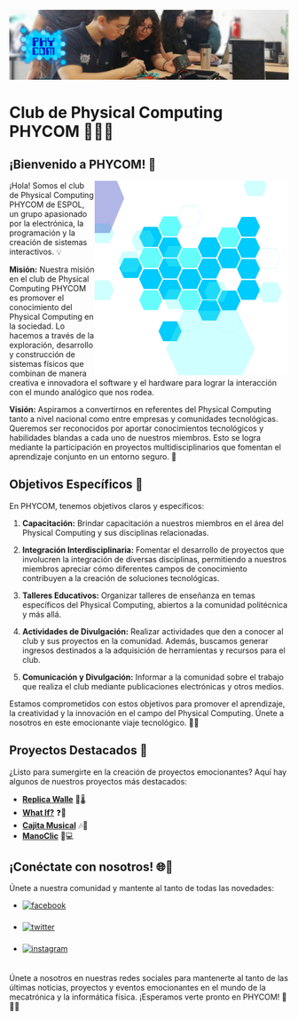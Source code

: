 ![Banner Phycom](src/Banner_Phycom.png)
# Club de Physical Computing PHYCOM 👨‍💻🤖

## ¡Bienvenido a PHYCOM! 🚀
<picture> <img align="right" src="src/Phycom_gif.gif" width = 350px></picture>
¡Hola! Somos el club de Physical Computing PHYCOM de ESPOL, un grupo apasionado por la electrónica, la programación y la creación de sistemas interactivos. 💡

**Misión:** Nuestra misión en el club de Physical Computing PHYCOM es promover el conocimiento del Physical Computing en la sociedad. Lo hacemos a través de la exploración, desarrollo y construcción de sistemas físicos que combinan de manera creativa e innovadora el software y el hardware para lograr la interacción con el mundo analógico que nos rodea.

**Visión:** Aspiramos a convertirnos en referentes del Physical Computing tanto a nivel nacional como entre empresas y comunidades tecnológicas. Queremos ser reconocidos por aportar conocimientos tecnológicos y habilidades blandas a cada uno de nuestros miembros. Esto se logra mediante la participación en proyectos multidisciplinarios que fomentan el aprendizaje conjunto en un entorno seguro. 🔮

## Objetivos Específicos 🎯

En PHYCOM, tenemos objetivos claros y específicos:

1. **Capacitación:** Brindar capacitación a nuestros miembros en el área del Physical Computing y sus disciplinas relacionadas.

2. **Integración Interdisciplinaria:** Fomentar el desarrollo de proyectos que involucren la integración de diversas disciplinas, permitiendo a nuestros miembros apreciar cómo diferentes campos de conocimiento contribuyen a la creación de soluciones tecnológicas.

3. **Talleres Educativos:** Organizar talleres de enseñanza en temas específicos del Physical Computing, abiertos a la comunidad politécnica y más allá.

4. **Actividades de Divulgación:** Realizar actividades que den a conocer al club y sus proyectos en la comunidad. Además, buscamos generar ingresos destinados a la adquisición de herramientas y recursos para el club.

5. **Comunicación y Divulgación:** Informar a la comunidad sobre el trabajo que realiza el club mediante publicaciones electrónicas y otros medios.

Estamos comprometidos con estos objetivos para promover el aprendizaje, la creatividad y la innovación en el campo del Physical Computing. Únete a nosotros en este emocionante viaje tecnológico. 🤖💡

## Proyectos Destacados 🚀

¿Listo para sumergirte en la creación de proyectos emocionantes? Aquí hay algunos de nuestros proyectos más destacados:

- [**Replica Walle**](https://github.com/PhycomEspol/Replica_Wall-e) 🌿🌡️
- [**What If?**](https://github.com/PhycomEspol/What-If) ❓️🤔
- [**Cajita Musical**](https://github.com/PhycomEspol/Cajita-Musical) 🎶🎹
- [**ManoClic**](https://github.com/PhycomEspol/ClicManos) 👀💻

## ¡Conéctate con nosotros! 🌐🤝

Únete a nuestra comunidad y mantente al tanto de todas las novedades:

<div align='left'>

<ul>

<li>
<a href="https://www.facebook.com/phycomespol" target="_blank">
<img src="https://img.shields.io/badge/Facebook-%23FF5733.svg?color=1877F2&style=for-the-badge&logo=facebook&logoColor=white" alt=facebook style="margin-bottom: 5px;"/>
</a>
</li>

<br>

<li>
<a href="https://twitter.com/PHYCOM_ESPOL" target="_blank">
<img src="https://img.shields.io/badge/Twitter-%231DA1F2.svg?color=1DA1F2&style=for-the-badge&logo=twitter&logoColor=white" alt=twitter style="margin-bottom: 5px;"/>
</a>
</li>

<br>

<li>
<a href="https://www.instagram.com/phycom.espol/" target="_blank">
<img src="https://img.shields.io/badge/Instagram-%23E4405F.svg?color=E4405F&style=for-the-badge&logo=instagram&logoColor=white" alt=instagram style="margin-bottom: 5px;"/>
</a>
</li>

<br>

</ul>
</div>

Únete a nosotros en nuestras redes sociales para mantenerte al tanto de las últimas noticias, proyectos y eventos emocionantes en el mundo de la mecatrónica y la informática física. ¡Esperamos verte pronto en PHYCOM! 🤝🤖🔌
